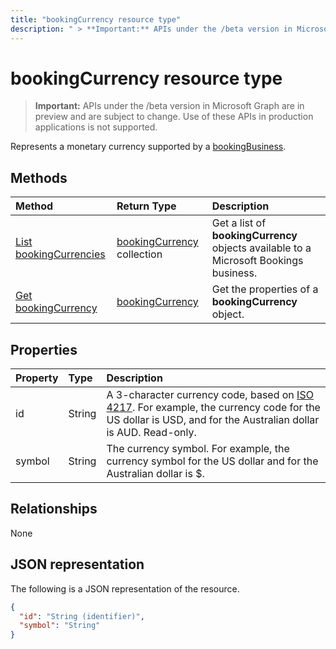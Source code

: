 ---title: "bookingCurrency resource type"description: " > **Important:** APIs under the /beta version in Microsoft Graph are in preview and are subject to change. Use of these APIs in production applications is not supported."---# bookingCurrency resource type

 > **Important:** APIs under the /beta version in Microsoft Graph are in preview and are subject to change. Use of these APIs in production applications is not supported.
 
Represents a monetary currency supported by a [bookingBusiness](bookingbusiness.md).


## Methods

| Method		   | Return Type	|Description|
|:---------------|:--------|:----------|
|[List bookingCurrencies](../api/bookingcurrency-list.md) | [bookingCurrency](bookingcurrency.md) collection |Get a list of **bookingCurrency** objects available to a Microsoft Bookings business.|
|[Get bookingCurrency](../api/bookingcurrency-get.md) | [bookingCurrency](bookingcurrency.md) |Get the properties of a **bookingCurrency** object.|


## Properties
| Property	   | Type	|Description|
|:---------------|:--------|:----------|
|id|String| A 3-character currency code, based on [ISO 4217](https://www.iso.org/iso-4217-currency-codes.html). For example, the currency code for the US dollar is USD, and for the Australian dollar is AUD. Read-only.|
|symbol|String| The currency symbol. For example, the currency symbol for the US dollar and for the Australian dollar is $.  |

## Relationships
None


## JSON representation

The following is a JSON representation of the resource.

<!-- {
  "blockType": "resource",
  "optionalProperties": [

  ],
  "@odata.type": "microsoft.graph.bookingCurrency"
}-->

```json
{
  "id": "String (identifier)",
  "symbol": "String"
}

```

<!-- uuid: 8fcb5dbc-d5aa-4681-8e31-b001d5168d79
2015-10-25 14:57:30 UTC -->
<!-- {
  "type": "#page.annotation",
  "description": "bookingCurrency resource",
  "keywords": "",
  "section": "documentation",
  "tocPath": ""
}-->